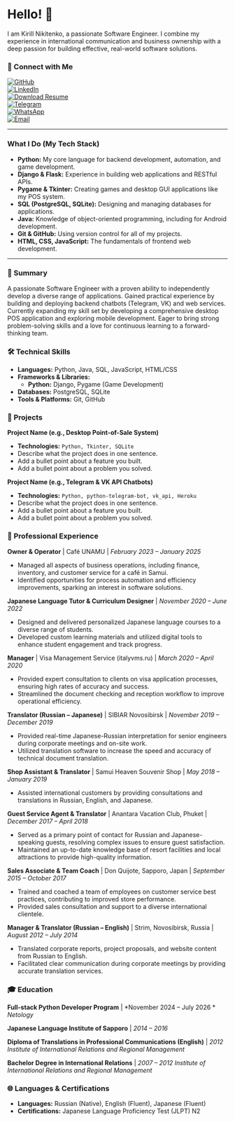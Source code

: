 # Hello! 👋

I am Kirill Nikitenko, a passionate Software Engineer. I combine my experience in international communication and business ownership with a deep passion for building effective, real-world software solutions.

### 🤝 Connect with Me

<a href="https://github.com/Kirill-dev01" target="_blank"><img src="https://img.shields.io/badge/GitHub-181717?style=for-the-badge&logo=github&logoColor=white" alt="GitHub"/></a>
<br>
<a href="https://www.linkedin.com/in/[your-linkedin-profile](https://www.linkedin.com/in/kirill-nikitenko-8b600a375/)" target="_blank"><img src="https://img.shields.io/badge/LinkedIn-0077B5?style=for-the-badge&logo=linkedin&logoColor=white" alt="LinkedIn"/></a>
<br>
<a href="https://github.com/Kirill-se/resume/raw/main/Kirill_Nikitenko_Resume.pdf" target="_blank"><img src="https://img.shields.io/badge/My_Resume_(CV)-33A6B5?style=for-the-badge&logo=googledocs&logoColor=white" alt="Download Resume"/></a>
<br>
<a href="https://t.me/[your_telegram_username](https://t.me/KirillNikitenko89)" target="_blank"><img src="https://img.shields.io/badge/Telegram-26A5E4?style=for-the-badge&logo=telegram&logoColor=white" alt="Telegram"/></a>
<br>
<a href="https://wa.me/66635858122" target="_blank"><img src="https://img.shields.io/badge/WhatsApp-25D366?style=for-the-badge&logo=whatsapp&logoColor=white" alt="WhatsApp"/></a>
<br>
<a href="mailto:kirillnam2201@gamil.com"><img src="https://img.shields.io/badge/Email_Me-D14836?style=for-the-badge&logo=gmail&logoColor=white" alt="Email"/></a>

---

### What I Do (My Tech Stack)

* **Python:** My core language for backend development, automation, and game development.
* **Django & Flask:** Experience in building web applications and RESTful APIs.
* **Pygame & Tkinter:** Creating games and desktop GUI applications like my POS system.
* **SQL (PostgreSQL, SQLite):** Designing and managing databases for applications.
* **Java:** Knowledge of object-oriented programming, including for Android development.
* **Git & GitHub:** Using version control for all of my projects.
* **HTML, CSS, JavaScript:** The fundamentals of frontend web development.

---

### 📄 Summary

A passionate Software Engineer with a proven ability to independently develop a diverse range of applications. Gained practical experience by building and deploying backend chatbots (Telegram, VK) and web services. Currently expanding my skill set by developing a comprehensive desktop POS application and exploring mobile development. Eager to bring strong problem-solving skills and a love for continuous learning to a forward-thinking team.

### 🛠️ Technical Skills

* **Languages:** Python, Java, SQL, JavaScript, HTML/CSS
* **Frameworks & Libraries:**
    * **Python:** Django, Pygame (Game Development)
* **Databases:** PostgreSQL, SQLite
* **Tools & Platforms:** Git, GitHub

### 🚀 Projects


**Project Name (e.g., Desktop Point-of-Sale System)**
* **Technologies:** `Python, Tkinter, SQLite`
* Describe what the project does in one sentence.
* Add a bullet point about a feature you built.
* Add a bullet point about a problem you solved.

**Project Name (e.g., Telegram & VK API Chatbots)**
* **Technologies:** `Python, python-telegram-bot, vk_api, Heroku`
* Describe what the project does in one sentence.
* Add a bullet point about a feature you built.
* Add a bullet point about a problem you solved.

### 💼 Professional Experience

**Owner & Operator** | Café UNAMU | *February 2023 – January 2025*
* Managed all aspects of business operations, including finance, inventory, and customer service for a café in Samui.
* Identified opportunities for process automation and efficiency improvements, sparking an interest in software solutions.

**Japanese Language Tutor & Curriculum Designer** | *November 2020 – June 2022*
* Designed and delivered personalized Japanese language courses to a diverse range of students.
* Developed custom learning materials and utilized digital tools to enhance student engagement and track progress.

**Manager** | Visa Management Service (italyvms.ru) | *March 2020 – April 2020*
* Provided expert consultation to clients on visa application processes, ensuring high rates of accuracy and success.
* Streamlined the document checking and reception workflow to improve operational efficiency.

**Translator (Russian – Japanese)** | SIBIAR Novosibirsk | *November 2019 – December 2019*
* Provided real-time Japanese-Russian interpretation for senior engineers during corporate meetings and on-site work.
* Utilized translation software to increase the speed and accuracy of technical document translation.

**Shop Assistant & Translator** | Samui Heaven Souvenir Shop | *May 2018 – January 2019*
* Assisted international customers by providing consultations and translations in Russian, English, and Japanese.

**Guest Service Agent & Translator** | Anantara Vacation Club, Phuket | *December 2017 – April 2018*
* Served as a primary point of contact for Russian and Japanese-speaking guests, resolving complex issues to ensure guest satisfaction.
* Maintained an up-to-date knowledge base of resort facilities and local attractions to provide high-quality information.

**Sales Associate & Team Coach** | Don Quijote, Sapporo, Japan | *September 2015 – October 2017*
* Trained and coached a team of employees on customer service best practices, contributing to improved store performance.
* Provided sales consultation and support to a diverse international clientele.

**Manager & Translator (Russian – English)** | Strim, Novosibirsk, Russia | *August 2012 – July 2014*
* Translated corporate reports, project proposals, and website content from Russian to English.
* Facilitated clear communication during corporate meetings by providing accurate translation services.

### 🎓 Education
**Full-stack Python Developer Program** | *November 2024 – July 2026 *
*Netology*

**Japanese Language Institute of Sapporo** | *2014 – 2016*

**Diploma of Translations in Professional Communications (English)** | *2012*
*Institute of International Relations and Regional Management*

**Bachelor Degree in International Relations** | *2007 – 2012*
*Institute of International Relations and Regional Management*

### 🌐 Languages & Certifications

* **Languages:** Russian (Native), English (Fluent), Japanese (Fluent)
* **Certifications:** Japanese Language Proficiency Test (JLPT) N2
